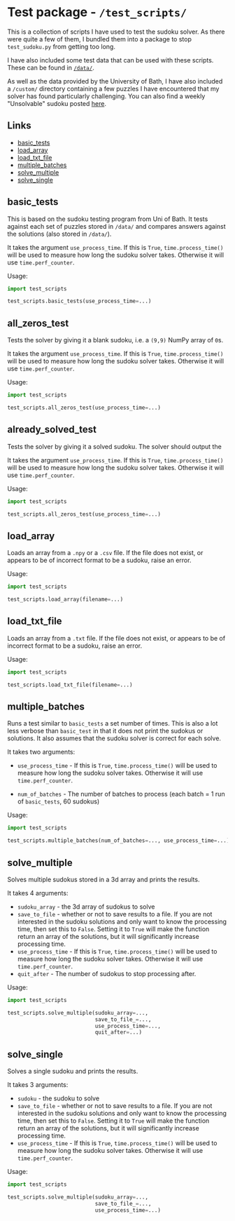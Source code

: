 # <a name="title"></a>Test package - `/test_scripts/`
This is a collection of scripts I have used to test the sudoku solver. As there were quite a few of them, I bundled them into a package to stop `test_sudoku.py` from getting too long.

I have also included some test data that can be used with these scripts.
These can be found in [`/data/`](../data).

As well as the data provided by the University of Bath, I have also included a `/custom/` directory containing a few puzzles I have encountered that my solver has found particularly challenging.
You can also find a weekly "Unsolvable" sudoku posted [here](#https://www.sudokuwiki.org/Weekly_Sudoku.aspx?puz=28).

## <a name="links"></a>Links
- [basic_tests](#basic_tests)
- [load_array](#load_array)
- [load_txt_file](#load_txt_file)
- [multiple_batches](#multiple_batches)
- [solve_multiple](#solve_multiple)
- [solve_single](#solve_single)


## <a name="basic_tests"></a>**basic_tests**
This is based on the sudoku testing program from Uni of Bath. It tests against each set of puzzles stored in `/data/` and compares answers against the solutions (also stored in `/data/`).

It takes the argument `use_process_time`. If this is `True`, `time.process_time()` will be used to measure how long the sudoku solver takes. Otherwise it will use `time.perf_counter`.

Usage:
```py
import test_scripts

test_scripts.basic_tests(use_process_time=...)
```

## <a name="all_zeros_test"></a>**all_zeros_test**
Tests the solver by giving it a blank sudoku, i.e. a `(9,9)` NumPy array of `0`s.

It takes the argument `use_process_time`. If this is `True`, `time.process_time()` will be used to measure how long the sudoku solver takes. Otherwise it will use `time.perf_counter`.

Usage:
```py
import test_scripts

test_scripts.all_zeros_test(use_process_time=...)
```

## <a name="already_solved_test"></a>**already_solved_test**
Tests the solver by giving it a solved sudoku. The solver should output the

It takes the argument `use_process_time`. If this is `True`, `time.process_time()` will be used to measure how long the sudoku solver takes. Otherwise it will use `time.perf_counter`.

Usage:
```py
import test_scripts

test_scripts.all_zeros_test(use_process_time=...)
```

## <a name="load_array"></a>**load_array**
Loads an array from a `.npy` or a `.csv` file. If the file does not exist, or appears to be of incorrect format to be a sudoku, raise an error.

Usage:
```py
import test_scripts

test_scripts.load_array(filename=...)
```

## <a name="load_txt_file"></a>**load_txt_file**
Loads an array from a `.txt` file. If the file does not exist, or appears to be of incorrect format to be a sudoku, raise an error.

Usage:
```py
import test_scripts

test_scripts.load_txt_file(filename=...)
```

## <a name="multiple_batches"></a>**multiple_batches**
Runs a test similar to `basic_tests` a set number of times. This is also a lot less verbose than `basic_test` in that it does not print the sudokus or solutions. It also assumes that the sudoku solver is correct for each solve.

It takes two arguments:
- `use_process_time` - If this is `True`, `time.process_time()` will be used to measure how long the sudoku solver takes. Otherwise it will use `time.perf_counter`.

- `num_of_batches` - The number of batches to process (each batch = 1 run of `basic_tests`, 60 sudokus)

Usage:
```py
import test_scripts

test_scripts.multiple_batches(num_of_batches=..., use_process_time=...)
```

## <a name="solve_multiple"></a>**solve_multiple**
Solves multiple sudokus stored in a 3d array and prints the results.

It takes 4 arguments:
- `sudoku_array` - the 3d array of sudokus to solve
- `save_to_file` - whether or not to save results to a file. If you are not interested in the sudoku solutions and only want to know the processing time, then set this to `False`.  Setting it to `True` will make the function return an array of the solutions, but it will significantly increase processing time.
- `use_process_time` - If this is `True`, `time.process_time()` will be used to measure how long the sudoku solver takes. Otherwise it will use `time.perf_counter`.
- `quit_after` - The number of sudokus to stop processing after.

Usage:
```py
import test_scripts

test_scripts.solve_multiple(sudoku_array=...,
                            save_to_file_=...,
                            use_process_time=...,
                            quit_after=...)
```

## <a name="solve_single"></a>**solve_single**
Solves a single sudoku and prints the results.

It takes 3 arguments:
- `sudoku` - the sudoku to solve
- `save_to_file` - whether or not to save results to a file. If you are not interested in the sudoku solutions and only want to know the processing time, then set this to `False`.  Setting it to `True` will make the function return an array of the solutions, but it will significantly increase processing time.
- `use_process_time` - If this is `True`, `time.process_time()` will be used to measure how long the sudoku solver takes. Otherwise it will use `time.perf_counter`.

Usage:
```py
import test_scripts

test_scripts.solve_multiple(sudoku_array=...,
                            save_to_file_=...,
                            use_process_time=...)